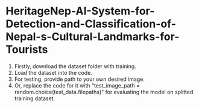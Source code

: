 # HeritageNep-AI-System-for-Detection-and-Classification-of-Nepal-s-Cultural-Landmarks-for-Tourists
1. Firstly, download the dataset folder with training.
2. Load the dataset into the code.
3. For testing, provide path to your own desired image.
4. Or, replace the code for it with "test_image_path = random.choice(test_data.filepaths)" for evaluating the model on splitted training dataset.

